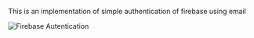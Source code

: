 This is an implementation of simple authentication of firebase using email

![Firebase Autentication](https://github.com/Abd-Khn/firebase_authentication/assets/92436828/6f741f99-e4a2-4f50-a6c2-6b84ae9e8662)

